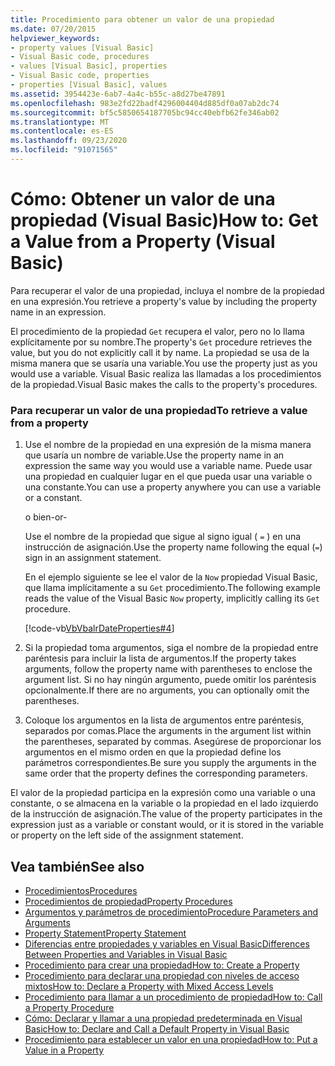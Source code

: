 ```yaml
---
title: Procedimiento para obtener un valor de una propiedad
ms.date: 07/20/2015
helpviewer_keywords:
- property values [Visual Basic]
- Visual Basic code, procedures
- values [Visual Basic], properties
- Visual Basic code, properties
- properties [Visual Basic], values
ms.assetid: 3954423e-6ab7-4a4c-b55c-a8d27be47891
ms.openlocfilehash: 983e2fd22badf4296004404d885df0a07ab2dc74
ms.sourcegitcommit: bf5c5850654187705bc94cc40ebfb62fe346ab02
ms.translationtype: MT
ms.contentlocale: es-ES
ms.lasthandoff: 09/23/2020
ms.locfileid: "91071565"
---
```

# <a name="how-to-get-a-value-from-a-property-visual-basic"></a><span data-ttu-id="fb620-102">Cómo: Obtener un valor de una propiedad (Visual Basic)</span><span class="sxs-lookup"><span data-stu-id="fb620-102">How to: Get a Value from a Property (Visual Basic)</span></span>

<span data-ttu-id="fb620-103">Para recuperar el valor de una propiedad, incluya el nombre de la propiedad en una expresión.</span><span class="sxs-lookup"><span data-stu-id="fb620-103">You retrieve a property's value by including the property name in an expression.</span></span>  
  
 <span data-ttu-id="fb620-104">El procedimiento de la propiedad `Get` recupera el valor, pero no lo llama explícitamente por su nombre.</span><span class="sxs-lookup"><span data-stu-id="fb620-104">The property's `Get` procedure retrieves the value, but you do not explicitly call it by name.</span></span> <span data-ttu-id="fb620-105">La propiedad se usa de la misma manera que se usaría una variable.</span><span class="sxs-lookup"><span data-stu-id="fb620-105">You use the property just as you would use a variable.</span></span> <span data-ttu-id="fb620-106">Visual Basic realiza las llamadas a los procedimientos de la propiedad.</span><span class="sxs-lookup"><span data-stu-id="fb620-106">Visual Basic makes the calls to the property's procedures.</span></span>  
  
### <a name="to-retrieve-a-value-from-a-property"></a><span data-ttu-id="fb620-107">Para recuperar un valor de una propiedad</span><span class="sxs-lookup"><span data-stu-id="fb620-107">To retrieve a value from a property</span></span>  
  
1. <span data-ttu-id="fb620-108">Use el nombre de la propiedad en una expresión de la misma manera que usaría un nombre de variable.</span><span class="sxs-lookup"><span data-stu-id="fb620-108">Use the property name in an expression the same way you would use a variable name.</span></span> <span data-ttu-id="fb620-109">Puede usar una propiedad en cualquier lugar en el que pueda usar una variable o una constante.</span><span class="sxs-lookup"><span data-stu-id="fb620-109">You can use a property anywhere you can use a variable or a constant.</span></span>  
  
     <span data-ttu-id="fb620-110">o bien</span><span class="sxs-lookup"><span data-stu-id="fb620-110">-or-</span></span>  
  
     <span data-ttu-id="fb620-111">Use el nombre de la propiedad que sigue al signo igual ( `=` ) en una instrucción de asignación.</span><span class="sxs-lookup"><span data-stu-id="fb620-111">Use the property name following the equal (`=`) sign in an assignment statement.</span></span>  
  
     <span data-ttu-id="fb620-112">En el ejemplo siguiente se lee el valor de la `Now` propiedad Visual Basic, que llama implícitamente a su `Get` procedimiento.</span><span class="sxs-lookup"><span data-stu-id="fb620-112">The following example reads the value of the Visual Basic `Now` property, implicitly calling its `Get` procedure.</span></span>  
  
     [!code-vb[VbVbalrDateProperties#4](~/samples/snippets/visualbasic/VS_Snippets_VBCSharp/VbVbalrDateProperties/VB/Module1.vb#4)]  
  
2. <span data-ttu-id="fb620-113">Si la propiedad toma argumentos, siga el nombre de la propiedad entre paréntesis para incluir la lista de argumentos.</span><span class="sxs-lookup"><span data-stu-id="fb620-113">If the property takes arguments, follow the property name with parentheses to enclose the argument list.</span></span> <span data-ttu-id="fb620-114">Si no hay ningún argumento, puede omitir los paréntesis opcionalmente.</span><span class="sxs-lookup"><span data-stu-id="fb620-114">If there are no arguments, you can optionally omit the parentheses.</span></span>  
  
3. <span data-ttu-id="fb620-115">Coloque los argumentos en la lista de argumentos entre paréntesis, separados por comas.</span><span class="sxs-lookup"><span data-stu-id="fb620-115">Place the arguments in the argument list within the parentheses, separated by commas.</span></span> <span data-ttu-id="fb620-116">Asegúrese de proporcionar los argumentos en el mismo orden en que la propiedad define los parámetros correspondientes.</span><span class="sxs-lookup"><span data-stu-id="fb620-116">Be sure you supply the arguments in the same order that the property defines the corresponding parameters.</span></span>  
  
 <span data-ttu-id="fb620-117">El valor de la propiedad participa en la expresión como una variable o una constante, o se almacena en la variable o la propiedad en el lado izquierdo de la instrucción de asignación.</span><span class="sxs-lookup"><span data-stu-id="fb620-117">The value of the property participates in the expression just as a variable or constant would, or it is stored in the variable or property on the left side of the assignment statement.</span></span>  
  
## <a name="see-also"></a><span data-ttu-id="fb620-118">Vea también</span><span class="sxs-lookup"><span data-stu-id="fb620-118">See also</span></span>

- [<span data-ttu-id="fb620-119">Procedimientos</span><span class="sxs-lookup"><span data-stu-id="fb620-119">Procedures</span></span>](./index.md)
- [<span data-ttu-id="fb620-120">Procedimientos de propiedad</span><span class="sxs-lookup"><span data-stu-id="fb620-120">Property Procedures</span></span>](./property-procedures.md)
- [<span data-ttu-id="fb620-121">Argumentos y parámetros de procedimiento</span><span class="sxs-lookup"><span data-stu-id="fb620-121">Procedure Parameters and Arguments</span></span>](./procedure-parameters-and-arguments.md)
- [<span data-ttu-id="fb620-122">Property Statement</span><span class="sxs-lookup"><span data-stu-id="fb620-122">Property Statement</span></span>](../../../language-reference/statements/property-statement.md)
- [<span data-ttu-id="fb620-123">Diferencias entre propiedades y variables en Visual Basic</span><span class="sxs-lookup"><span data-stu-id="fb620-123">Differences Between Properties and Variables in Visual Basic</span></span>](./differences-between-properties-and-variables.md)
- [<span data-ttu-id="fb620-124">Procedimiento para crear una propiedad</span><span class="sxs-lookup"><span data-stu-id="fb620-124">How to: Create a Property</span></span>](./how-to-create-a-property.md)
- [<span data-ttu-id="fb620-125">Procedimiento para declarar una propiedad con niveles de acceso mixtos</span><span class="sxs-lookup"><span data-stu-id="fb620-125">How to: Declare a Property with Mixed Access Levels</span></span>](./how-to-declare-a-property-with-mixed-access-levels.md)
- [<span data-ttu-id="fb620-126">Procedimiento para llamar a un procedimiento de propiedad</span><span class="sxs-lookup"><span data-stu-id="fb620-126">How to: Call a Property Procedure</span></span>](./how-to-call-a-property-procedure.md)
- [<span data-ttu-id="fb620-127">Cómo: Declarar y llamar a una propiedad predeterminada en Visual Basic</span><span class="sxs-lookup"><span data-stu-id="fb620-127">How to: Declare and Call a Default Property in Visual Basic</span></span>](./how-to-declare-and-call-a-default-property.md)
- [<span data-ttu-id="fb620-128">Procedimiento para establecer un valor en una propiedad</span><span class="sxs-lookup"><span data-stu-id="fb620-128">How to: Put a Value in a Property</span></span>](./how-to-put-a-value-in-a-property.md)

